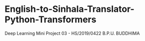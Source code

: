 # English-to-Sinhala-Translator-Python-Transformers
Deep Learning Mini Project 03 - HS/2019/0422 B.P.U. BUDDHIMA
